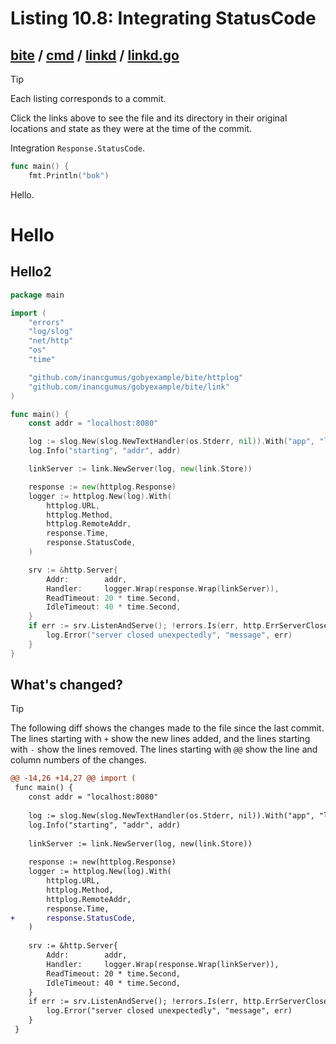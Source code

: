 # Listing 10.8: Integrating StatusCode

## [bite](https://github.com/inancgumus/gobyexample/blob/a47d2b44fbbb2609c638be598227fb6093bad84b/bite) / [cmd](https://github.com/inancgumus/gobyexample/blob/a47d2b44fbbb2609c638be598227fb6093bad84b/bite/cmd) / [linkd](https://github.com/inancgumus/gobyexample/blob/a47d2b44fbbb2609c638be598227fb6093bad84b/bite/cmd/linkd) / [linkd.go](https://github.com/inancgumus/gobyexample/blob/a47d2b44fbbb2609c638be598227fb6093bad84b/bite/cmd/linkd/linkd.go)

> [!TIP]
> Each listing corresponds to a commit.
>
> Click the links above to see the file and its directory in their original locations and state as they were at the time of the commit.

Integration `Response.StatusCode`.

```go
func main() {
    fmt.Println("bok")
```

Hello.

 # Hello

 ## Hello2

```go
package main

import (
	"errors"
	"log/slog"
	"net/http"
	"os"
	"time"

	"github.com/inancgumus/gobyexample/bite/httplog"
	"github.com/inancgumus/gobyexample/bite/link"
)

func main() {
	const addr = "localhost:8080"

	log := slog.New(slog.NewTextHandler(os.Stderr, nil)).With("app", "linkd")
	log.Info("starting", "addr", addr)

	linkServer := link.NewServer(log, new(link.Store))

	response := new(httplog.Response)
	logger := httplog.New(log).With(
		httplog.URL,
		httplog.Method,
		httplog.RemoteAddr,
		response.Time,
		response.StatusCode,
	)

	srv := &http.Server{
		Addr:        addr,
		Handler:     logger.Wrap(response.Wrap(linkServer)),
		ReadTimeout: 20 * time.Second,
		IdleTimeout: 40 * time.Second,
	}
	if err := srv.ListenAndServe(); !errors.Is(err, http.ErrServerClosed) {
		log.Error("server closed unexpectedly", "message", err)
	}
}
```

## What's changed?

> [!TIP]
> The following diff shows the changes made to the file since the last commit.
> The lines starting with `+` show the new lines added, and the lines starting with `-` show the lines removed.
> The lines starting with `@@` show the line and column numbers of the changes.

```diff
@@ -14,26 +14,27 @@ import (
 func main() {
 	const addr = "localhost:8080"
 
 	log := slog.New(slog.NewTextHandler(os.Stderr, nil)).With("app", "linkd")
 	log.Info("starting", "addr", addr)
 
 	linkServer := link.NewServer(log, new(link.Store))
 
 	response := new(httplog.Response)
 	logger := httplog.New(log).With(
 		httplog.URL,
 		httplog.Method,
 		httplog.RemoteAddr,
 		response.Time,
+		response.StatusCode,
 	)
 
 	srv := &http.Server{
 		Addr:        addr,
 		Handler:     logger.Wrap(response.Wrap(linkServer)),
 		ReadTimeout: 20 * time.Second,
 		IdleTimeout: 40 * time.Second,
 	}
 	if err := srv.ListenAndServe(); !errors.Is(err, http.ErrServerClosed) {
 		log.Error("server closed unexpectedly", "message", err)
 	}
 }
```

